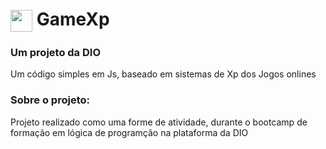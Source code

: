 <H1
  <a href="https://www.dio.me/">
     <img align="center" width="35px" src="https://static.wikia.nocookie.net/minecraft_gamepedia/images/b/b6/Bottle_o%27_Enchanting_JE2_BE2.png/revision/latest?cb=20191229123032g"></a> 
  GameXp</H1>
<h3> Um projeto da DIO</h3>

<p> Um código simples em Js, baseado em sistemas de Xp dos Jogos onlines</p>

<h3>Sobre o projeto:</h3>
<p>Projeto realizado como uma forme de atividade, durante o bootcamp de formação em lógica de programção
na plataforma da DIO</p>
